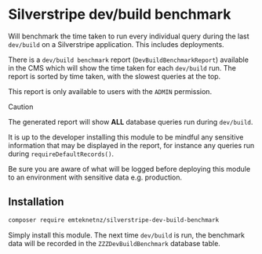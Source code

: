 # Silverstripe dev/build benchmark

Will benchmark the time taken to run every individual query during the last `dev/build` on a Silverstripe application. This includes deployments.

There is a `dev/build benchmark` report (`DevBuildBenchmarkReport`) available in the CMS which will show the time taken for each `dev/build` run. The report is sorted by time taken, with the slowest queries at the top.

This report is only available to users with the `ADMIN` permission.

> [!CAUTION]
> The generated report will show **ALL** database queries run during `dev/build`.
>
> It is up to the developer installing this module to be mindful any sensitive information that may be displayed in the report, for instance any queries run during `requireDefaultRecords()`.
>
> Be sure you are aware of what will be logged before deploying this module to an environment with sensitive data e.g. production.

## Installation

```bash
composer require emteknetnz/silverstripe-dev-build-benchmark
```

Simply install this module. The next time `dev/build` is run, the benchmark data will be recorded in the `ZZZDevBuildBenchmark` database table.
